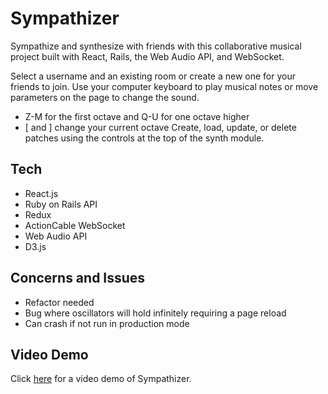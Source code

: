 # Sympathizer

Sympathize and synthesize with friends with this collaborative musical project built with React, Rails, the Web Audio API, and WebSocket.

Select a username and an existing room or create a new one for your friends to join.
Use your computer keyboard to play musical notes or move parameters on the page to change the sound.
- Z-M for the first octave and Q-U for one octave higher
- [ and ] change your current octave
Create, load, update, or delete patches using the controls at the top of the synth module.

## Tech

- React.js
- Ruby on Rails API
- Redux
- ActionCable WebSocket
- Web Audio API
- D3.js

## Concerns and Issues

- Refactor needed
- Bug where oscillators will hold infinitely requiring a page reload
- Can crash if not run in production mode

## Video Demo

Click <a href="https://youtu.be/CJQ59-gyhKU" target="_blank">here</a> for a video demo of Sympathizer.
